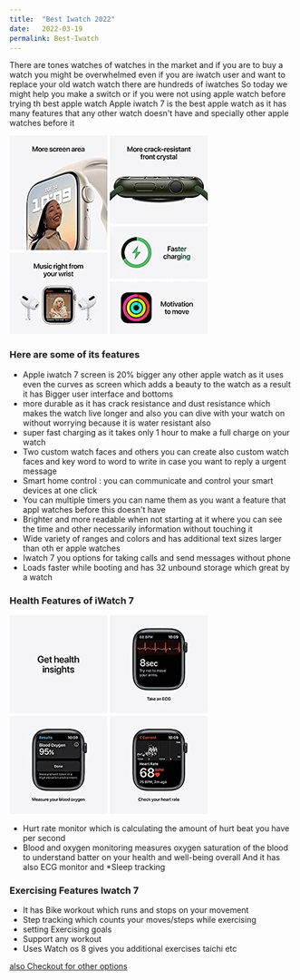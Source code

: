 ```yaml
---
title:  "Best Iwatch 2022"
date:   2022-03-19
permalink: Best-Iwatch
---
```




There are tones watches of watches in the market and if you are to buy a watch you might be overwhelmed even if you are iwatch user and want to replace your old watch watch there are hundreds of iwatches 
So today we might help you make a switch or if you were not using apple watch before trying th best apple watch
Apple iwatch 7 is the best apple watch as it has many features that any other watch doesn't have  and specially other apple watches before it

![[Iwach7](<a target="_blank" href="https://www.amazon.com/gp/search?ie=UTF8&tag=18640a-20&linkCode=ur2&linkId=64879523d0d2fc130d556d1e15775a17&camp=1789&creative=9325&index=mobile&keywords=Iwatch 7">Check the pricing from here</a>)](public/Iwatch71.jpg)

### Here are some of its features 

* Apple iwatch 7 screen is  20% bigger any other apple watch as it uses even the curves as screen which adds a beauty to the watch as a result it has Bigger user interface and bottoms
* more durable as it has crack resistance and dust resistance which makes the watch live longer and also you can dive with your watch on without worrying because it is water resistant also
* super fast charging as it takes only 1 hour to make a full charge on your watch
* Two custom watch faces and others you can create also custom watch faces and key word to word to write  in case you want to reply a urgent message
* Smart home control : you can communicate and control your smart devices at one click
* You can multiple timers you can name them as you want a feature that appl watches before this doesn't have
* Brighter and more readable  when not starting  at it where you can see the time and other necessarily information without touching it
* Wide variety of ranges and colors and has additional text sizes larger than oth er apple watches 
* Iwatch 7 you options for taking calls and send messages without phone
* Loads faster while booting and has 32 unbound storage which great by a watch

### Health Features of iWatch 7

![Iwach7](public/Iwatch7Health.jpg)

* Hurt rate monitor which is calculating the amount of hurt beat you have per second 
* Blood and oxygen monitoring measures oxygen saturation of the blood to understand batter on your health and well-being overall And it has also ECG monitor and 
*Sleep tracking
### Exercising Features Iwatch 7

* It has Bike workout which runs and stops on your movement 
* Step tracking which counts your moves/steps while exercising
* setting Exercising goals 
* Support any workout 
* Uses Watch os 8 gives you additional exercises  taichi etc

[also Checkout for other options](https://thereviews.github.io/Best-fittness-watch )

